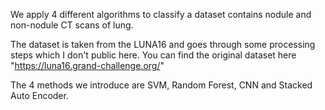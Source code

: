 We apply 4 different algorithms to classify a dataset contains nodule and non-nodule CT scans of lung. 

The dataset is taken from the LUNA16 and goes through some processing steps which I don't public here. You can find the original dataset here "https://luna16.grand-challenge.org/"

The 4 methods we introduce are SVM, Random Forest, CNN and Stacked Auto Encoder.
